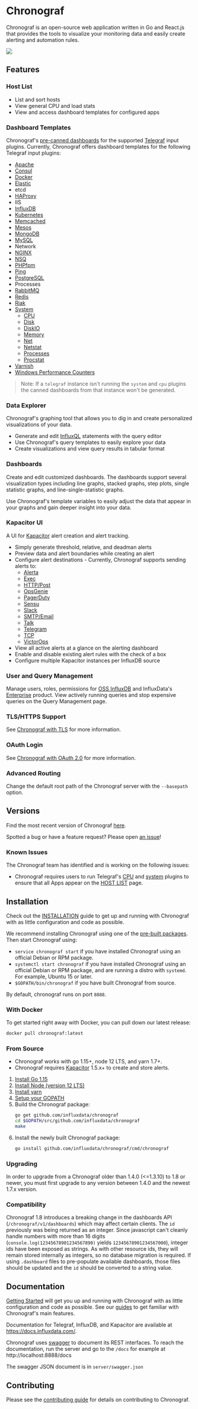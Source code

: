# Chronograf

Chronograf is an open-source web application written in Go and React.js that
provides the tools to visualize your monitoring data and easily create alerting
and automation rules.

<p align="left">
  <img src="https://github.com/influxdata/chronograf/blob/master/docs/images/overview-readme.png"/>
</p>

## Features

### Host List

- List and sort hosts
- View general CPU and load stats
- View and access dashboard templates for configured apps

### Dashboard Templates

Chronograf's
[pre-canned dashboards](https://github.com/influxdata/chronograf/tree/master/canned)
for the supported [Telegraf](https://github.com/influxdata/telegraf) input
plugins. Currently, Chronograf offers dashboard templates for the following
Telegraf input plugins:

- [Apache](https://github.com/influxdata/telegraf/blob/master/plugins/inputs/apache)
- [Consul](https://github.com/influxdata/telegraf/blob/master/plugins/inputs/consul)
- [Docker](https://github.com/influxdata/telegraf/blob/master/plugins/inputs/docker)
- [Elastic](https://github.com/influxdata/telegraf/blob/master/plugins/inputs/elasticsearch)
- etcd
- [HAProxy](https://github.com/influxdata/telegraf/blob/master/plugins/inputs/haproxy)
- IIS
- [InfluxDB](https://github.com/influxdata/telegraf/blob/master/plugins/inputs/influxdb)
- [Kubernetes](https://github.com/influxdata/telegraf/blob/master/plugins/inputs/kubernetes)
- [Memcached](https://github.com/influxdata/telegraf/blob/master/plugins/inputs/memcached)
- [Mesos](https://github.com/influxdata/telegraf/blob/master/plugins/inputs/mesos)
- [MongoDB](https://github.com/influxdata/telegraf/blob/master/plugins/inputs/mongodb)
- [MySQL](https://github.com/influxdata/telegraf/blob/master/plugins/inputs/mysql)
- Network
- [NGINX](https://github.com/influxdata/telegraf/blob/master/plugins/inputs/nginx)
- [NSQ](https://github.com/influxdata/telegraf/blob/master/plugins/inputs/nsq)
- [PHPfpm](https://github.com/influxdata/telegraf/blob/master/plugins/inputs/phpfpm)
- [Ping](https://github.com/influxdata/telegraf/blob/master/plugins/inputs/ping)
- [PostgreSQL](https://github.com/influxdata/telegraf/blob/master/plugins/inputs/postgresql)
- Processes
- [RabbitMQ](https://github.com/influxdata/telegraf/blob/master/plugins/inputs/rabbitmq)
- [Redis](https://github.com/influxdata/telegraf/blob/master/plugins/inputs/redis)
- [Riak](https://github.com/influxdata/telegraf/blob/master/plugins/inputs/riak)
- [System](https://github.com/influxdata/telegraf/blob/master/plugins/inputs/system/SYSTEM_README.md)
  - [CPU](https://github.com/influxdata/telegraf/blob/master/plugins/inputs/system/CPU_README.md)
  - [Disk](https://github.com/influxdata/telegraf/blob/master/plugins/inputs/system/DISK_README.md)
  - [DiskIO](https://github.com/influxdata/telegraf/blob/master/plugins/inputs/system/disk.go#L136)
  - [Memory](https://github.com/influxdata/telegraf/blob/master/plugins/inputs/system/MEM_README.md)
  - [Net](https://github.com/influxdata/telegraf/blob/master/plugins/inputs/system/net.go)
  - [Netstat](https://github.com/influxdata/telegraf/blob/master/plugins/inputs/system/NETSTAT_README.md)
  - [Processes](https://github.com/influxdata/telegraf/blob/master/plugins/inputs/system/PROCESSES_README.md)
  - [Procstat](https://github.com/influxdata/telegraf/blob/master/plugins/inputs/procstat/README.md)
- [Varnish](https://github.com/influxdata/telegraf/blob/master/plugins/inputs/varnish)
- [Windows Performance Counters](https://github.com/influxdata/telegraf/blob/master/plugins/inputs/win_perf_counters)

> Note: If a `telegraf` instance isn't running the `system` and `cpu` plugins
> the canned dashboards from that instance won't be generated.

### Data Explorer

Chronograf's graphing tool that allows you to dig in and create personalized
visualizations of your data.

- Generate and edit
  [InfluxQL](https://docs.influxdata.com/influxdb/latest/query_language/)
  statements with the query editor
- Use Chronograf's query templates to easily explore your data
- Create visualizations and view query results in tabular format

### Dashboards

Create and edit customized dashboards. The dashboards support several
visualization types including line graphs, stacked graphs, step plots, single
statistic graphs, and line-single-statistic graphs.

Use Chronograf's template variables to easily adjust the data that appear in
your graphs and gain deeper insight into your data.

### Kapacitor UI

A UI for [Kapacitor](https://github.com/influxdata/kapacitor) alert creation and
alert tracking.

- Simply generate threshold, relative, and deadman alerts
- Preview data and alert boundaries while creating an alert
- Configure alert destinations - Currently, Chronograf supports sending alerts
  to:
  - [Alerta](https://docs.influxdata.com/kapacitor/latest/nodes/alert_node/#alerta)
  - [Exec](https://docs.influxdata.com/kapacitor/latest/nodes/alert_node/#exec)
  - [HTTP/Post](https://docs.influxdata.com/kapacitor/latest/nodes/alert_node/#post)
  - [OpsGenie](https://docs.influxdata.com/kapacitor/latest/nodes/alert_node/#opsgenie)
  - [PagerDuty](https://docs.influxdata.com/kapacitor/latest/nodes/alert_node/#pagerduty)
  - [Sensu](https://docs.influxdata.com/kapacitor/latest/nodes/alert_node/#sensu)
  - [Slack](https://docs.influxdata.com/kapacitor/latest/nodes/alert_node/#slack)
  - [SMTP/Email](https://docs.influxdata.com/kapacitor/latest/nodes/alert_node/#email)
  - [Talk](https://docs.influxdata.com/kapacitor/latest/nodes/alert_node/#talk)
  - [Telegram](https://docs.influxdata.com/kapacitor/latest/nodes/alert_node/#telegram)
  - [TCP](https://docs.influxdata.com/kapacitor/latest/nodes/alert_node/#tcp)
  - [VictorOps](https://docs.influxdata.com/kapacitor/latest/nodes/alert_node/#victorops)
- View all active alerts at a glance on the alerting dashboard
- Enable and disable existing alert rules with the check of a box
- Configure multiple Kapacitor instances per InfluxDB source

### User and Query Management

Manage users, roles, permissions for
[OSS InfluxDB](https://github.com/influxdata/influxdb) and InfluxData's
[Enterprise](https://docs.influxdata.com/enterprise/v1.6/) product. View
actively running queries and stop expensive queries on the Query Management
page.

### TLS/HTTPS Support

See
[Chronograf with TLS](https://docs.influxdata.com/chronograf/latest/administration/managing-security/)
for more information.

### OAuth Login

See
[Chronograf with OAuth 2.0](https://docs.influxdata.com/chronograf/latest/administration/managing-security/#oauth-2-0-providers-with-jwt-tokens)
for more information.

### Advanced Routing

Change the default root path of the Chronograf server with the `--basepath`
option.

## Versions

Find the most recent version of Chronograf [here](https://www.influxdata.com/downloads/).

Spotted a bug or have a feature request? Please open
[an issue](https://github.com/influxdata/chronograf/issues/new)!

### Known Issues

<!-- todo: is this still an issue -->

The Chronograf team has identified and is working on the following issues:

- Chronograf requires users to run Telegraf's
  [CPU](https://github.com/influxdata/telegraf/blob/master/plugins/inputs/system/CPU_README.md)
  and
  [system](https://github.com/influxdata/telegraf/blob/master/plugins/inputs/system/SYSTEM_README.md)
  plugins to ensure that all Apps appear on the
  [HOST LIST](https://docs.influxdata.com/chronograf/latest/introduction/getting-started/#infrastructure-monitoring)
  page.

## Installation

Check out the
[INSTALLATION](https://docs.influxdata.com/chronograf/latest/introduction/installation/)
guide to get up and running with Chronograf with as little configuration and
code as possible.

We recommend installing Chronograf using one of the
[pre-built packages](https://influxdata.com/downloads/#chronograf). Then start
Chronograf using:

- `service chronograf start` if you have installed Chronograf using an official
  Debian or RPM package.
- `systemctl start chronograf` if you have installed Chronograf using an
  official Debian or RPM package, and are running a distro with `systemd`. For
  example, Ubuntu 15 or later.
- `$GOPATH/bin/chronograf` if you have built Chronograf from source.

By default, chronograf runs on port `8888`.

### With Docker

To get started right away with Docker, you can pull down our latest release:

```sh
docker pull chronograf:latest
```

### From Source

- Chronograf works with go 1.15+, node 12 LTS, and yarn 1.7+.
- Chronograf requires [Kapacitor](https://github.com/influxdata/kapacitor)
  1.5.x+ to create and store alerts.

1. [Install Go 1.15](https://golang.org/doc/install)
1. [Install Node (version 12 LTS)](https://nodejs.org/en/about/releases/)
1. [Install yarn](https://yarnpkg.com/docs/install)
1. [Setup your GOPATH](https://golang.org/doc/code.html#GOPATH)
1. Build the Chronograf package:
   ```bash
   go get github.com/influxdata/chronograf
   cd $GOPATH/src/github.com/influxdata/chronograf
   make
   ```
1. Install the newly built Chronograf package:
   ```bash
   go install github.com/influxdata/chronograf/cmd/chronograf
   ```

### Upgrading

In order to upgrade from a Chronograf older than 1.4.0 (<=1.3.10) to 1.8 or newer, you must first upgrade to any version between 1.4.0 and the newest 1.7.x version.

### Compatibility

Chronograf 1.8 introduces a breaking change in the dashboards API (`/chronograf/v1/dashboards`) which may affect certain clients. The `id` previously was being returned as an integer. Since javascript can't cleanly handle numbers with more than 16 digits (`console.log(12345678901234567890)` yields `12345678901234567000`), integer ids have been exposed as strings. As with other resource ids, they will remain stored internally as integers, so no database migration is required. If using `.dashboard` files to pre-populate available dashboards, those files should be updated and the `id` should be converted to a string value.

## Documentation

[Getting Started](https://docs.influxdata.com/chronograf/latest/introduction/getting-started/)
will get you up and running with Chronograf with as little configuration and
code as possible. See our
[guides](https://docs.influxdata.com/chronograf/latest/guides/) to get familiar
with Chronograf's main features.

Documentation for Telegraf, InfluxDB, and Kapacitor are available at
https://docs.influxdata.com/.

Chronograf uses
[swagger](https://swagger.io/specification) to
document its REST interfaces. To reach the documentation, run the server and go
to the `/docs` for example at http://localhost:8888/docs

The swagger JSON document is in `server/swagger.json`

## Contributing

Please see the [contributing guide](CONTRIBUTING.md) for details on contributing
to Chronograf.
